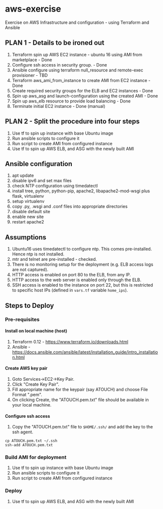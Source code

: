 # aws-exercise
Exercise on AWS Infrastructure and configuration - using Terraform and Ansible

## PLAN 1 - Details to be ironed out

1. Terraform spin up AWS EC2 instance - ubuntu 16 using AMI from marketplace - Done
2. Configure ssh access in security group. - Done
3. Ansible configure using terraform null_resource and remote-exec provisioner - TBD
4. Terraform aws_ami_from_instance to create AMI from EC2 instance - Done
5. Create required security groups for the ELB and EC2 instances - Done
6. Spin up aws_asg and launch-configuration using the created AMI - Done
7. Spin up aws_elb resource to provide load balancing - Done
8. Terminate initial EC2 instance - Done (manual)

## PLAN 2 - Split the procedure into four steps

1. Use tf to spin up instance with base Ubuntu image 
2. Run ansible scripts to configure it  
3. Run script to create AMI from configured instance
4. Use tf to spin up AWS ELB, and ASG with the newly built AMI 


## Ansible configuration

1. apt update
2. disable ipv6 and set max files
3. check NTP configuration using timedatectl
4. install tree, python, python-pip, apache2, libapache2-mod-wsgi plus flask, virtualenv
5. setup virtualenv
6. copy .py, .wsgi and .conf files into appropriate directories
7. disable default site
8. enable new site
9. restart apache2

## Assumptions

1. Ubuntu16 uses timedatectl to configure ntp. This comes pre-installed. Hence ntp is not installed.
2. mtr and telnet are pre-installed - checked.
3. There is no monitoring setup for the deployment (e.g. ELB access logs are not captured). 
4. HTTP access is enabled on port 80 to the ELB, from any IP. 
5. HTTP access to the web server is enabled only through the ELB.
6. SSH access is enabled to the instance on port 22, but this is restricted to specific host IPs (defined in `vars.tf` variable `home_ips`). 


## Steps to Deploy

### Pre-requisites

#### Install on local machine (host)
1. Terraform 0.12 - https://www.terraform.io/downloads.html
2. Ansible - https://docs.ansible.com/ansible/latest/installation_guide/intro_installation.html

#### Create AWS key pair 
1. Goto Services->EC2->Key Pair. 
2. Click "Create Key Pair". 
3. Fill appropriate name for the keypair (say ATOUCH) and choose File Format ".pem". 
4. On clicking Create, the "ATOUCH.pem.txt" file should be available in your local machine.

#### Configure ssh access
1. Copy the "ATOUCH.pem.txt" file to `$HOME/.ssh/` and add the key to the ssh agent.
```
cp ATOUCH.pem.txt ~/.ssh
ssh-add ATOUCH.pem.txt
```

### Build AMI for deployment
1. Use tf to spin up instance with base Ubuntu image 
2. Run ansible scripts to configure it  
3. Run script to create AMI from configured instance

### Deploy
1. Use tf to spin up AWS ELB, and ASG with the newly built AMI
